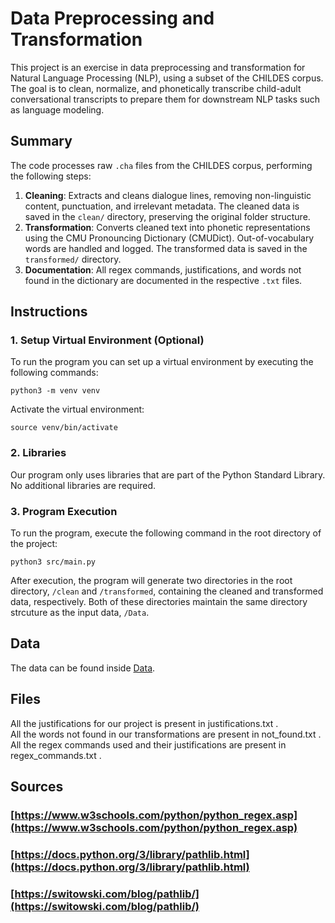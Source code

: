 # Data Preprocessing and Transformation

This project is an exercise in data preprocessing and transformation for Natural Language Processing (NLP), using a subset of the CHILDES corpus. The goal is to clean, normalize, and phonetically transcribe child-adult conversational transcripts to prepare them for downstream NLP tasks such as language modeling.

## Summary

The code processes raw `.cha` files from the CHILDES corpus, performing the following steps:

1. **Cleaning**: Extracts and cleans dialogue lines, removing non-linguistic content, punctuation, and irrelevant metadata. The cleaned data is saved in the `clean/` directory, preserving the original folder structure.
2. **Transformation**: Converts cleaned text into phonetic representations using the CMU Pronouncing Dictionary (CMUDict). Out-of-vocabulary words are handled and logged. The transformed data is saved in the `transformed/` directory.
3. **Documentation**: All regex commands, justifications, and words not found in the dictionary are documented in the respective `.txt` files.

## Instructions

### 1. Setup Virtual Environment (Optional)

To run the program you can set up a virtual environment by executing the following commands:

`python3 -m venv venv`

Activate the virtual environment:

`source venv/bin/activate`


### 2. Libraries

Our program only uses libraries that are part of the Python Standard Library. No additional libraries are required.

### 3. Program Execution

To run the program, execute the following command in the root directory of the project:

`python3 src/main.py`

After execution, the program will generate two directories in the root directory, `/clean` and `/transformed`, containing the cleaned and transformed data, respectively. Both of these directories maintain the same directory strcuture as the input data, `/Data`.

## Data

The data can be found inside [Data](Data).

## Files

All the justifications for our project is present in justifications.txt .\
All the words not found in our transformations are present in not_found.txt .\
All the regex commands used and their justifications are present in regex_commands.txt .

## Sources

### [https://www.w3schools.com/python/python_regex.asp](https://www.w3schools.com/python/python_regex.asp)
### [https://docs.python.org/3/library/pathlib.html](https://docs.python.org/3/library/pathlib.html)
### [https://switowski.com/blog/pathlib/](https://switowski.com/blog/pathlib/)
